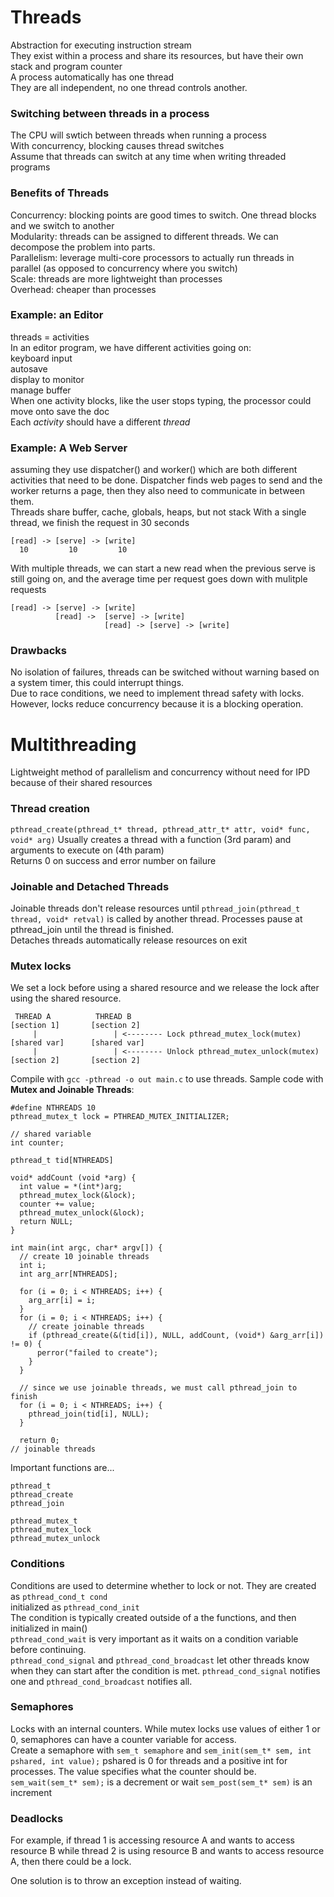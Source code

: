 # Threads
Abstraction for executing instruction stream  
They exist within a process and share its resources, but have their own stack and program counter  
A process automatically has one thread  
They are all independent, no one thread controls another. 

### Switching between threads in a process
The CPU will swtich between threads when running a process  
With concurrency, blocking causes thread switches  
Assume that threads can switch at any time when writing threaded programs

### Benefits of Threads
Concurrency: blocking points are good times to switch. One thread blocks and we switch to another  
Modularity: threads can be assigned to different threads. We can decompose the problem into parts.  
Parallelism: leverage multi-core processors to actually run threads in parallel (as opposed to concurrency where you switch)  
Scale: threads are more lightweight than processes  
Overhead: cheaper than processes  

### Example: an Editor
threads = activities  
In an editor program, we have different activities going on:  
keyboard input  
autosave  
display to monitor  
manage buffer  
When one activity blocks, like the user stops typing, the processor could move onto save the doc  
Each *activity* should have a different *thread*

### Example: A Web Server
assuming they use dispatcher() and worker() which are both different activities that need to be done. Dispatcher finds web pages to send and the worker returns a page, then they also need to communicate in between them.  
Threads share buffer, cache, globals, heaps, but not stack
With a single thread, we finish the request in 30 seconds  
```
[read] -> [serve] -> [write]  
  10         10         10    
```
With multiple threads, we can start a new read when the previous serve is still going on, and the average time per request goes down with mulitple requests  
```
[read] -> [serve] -> [write]  
          [read] ->  [serve] -> [write]  
                     [read] -> [serve] -> [write]  
```
### Drawbacks
No isolation of failures, threads can be switched without warning based on a system timer, this could interrupt things.  
Due to race conditions, we need to implement thread safety with locks. However, locks reduce concurrency because it is a blocking operation. 

# Multithreading
Lightweight method of parallelism and concurrency without need for IPD because of their shared resources  

### Thread creation
``` pthread_create(pthread_t* thread, pthread_attr_t* attr, void* func, void* arg) ```
Usually creates a thread with a function (3rd param) and arguments to execute on (4th param)  
Returns 0 on success and error number on failure

### Joinable and Detached Threads
Joinable threads don't release resources until ```pthread_join(pthread_t thread, void* retval)``` is called by another thread. Processes pause at pthread_join until the thread is finished.  
Detaches threads automatically release resources on exit

### Mutex locks
We set a lock before using a shared resource and we release the lock after using the shared resource.  
```
 THREAD A          THREAD B
[section 1]       [section 2]
     |                 | <-------- Lock pthread_mutex_lock(mutex)
[shared var]      [shared var]
     |                 | <-------- Unlock pthread_mutex_unlock(mutex)
[section 2]       [section 2]
```
Compile with ```gcc -pthread -o out main.c``` to use threads. 
Sample code with **Mutex and Joinable Threads**:
```
#define NTHREADS 10
pthread_mutex_t lock = PTHREAD_MUTEX_INITIALIZER;

// shared variable
int counter;

pthread_t tid[NTHREADS]

void* addCount (void *arg) {
  int value = *(int*)arg;
  pthread_mutex_lock(&lock);
  counter += value;
  pthread_mutex_unlock(&lock);
  return NULL;
}

int main(int argc, char* argv[]) {
  // create 10 joinable threads
  int i;
  int arg_arr[NTHREADS];
  
  for (i = 0; i < NTHREADS; i++) {
    arg_arr[i] = i;
  }
  for (i = 0; i < NTHREADS; i++) {
    // create joinable threads
    if (pthread_create(&(tid[i]), NULL, addCount, (void*) &arg_arr[i]) != 0) {
      perror("failed to create");
    }
  }
  
  // since we use joinable threads, we must call pthread_join to finish
  for (i = 0; i < NTHREADS; i++) {
    pthread_join(tid[i], NULL);
  }
  
  return 0;
// joinable threads

```
Important functions are...
```
pthread_t
pthread_create
pthread_join

pthread_mutex_t
pthread_mutex_lock
pthread_mutex_unlock
```

### Conditions
Conditions are used to determine whether to lock or not. They are created as ```pthread_cond_t cond```  
initialized as ```pthread_cond_init```  
The condition is typically created outside of a the functions, and then initialized in main()  
```pthread_cond_wait``` is very important as it waits on a condition variable before continuing.  
```pthread_cond_signal``` and ```pthread_cond_broadcast``` let other threads know when they can start after the condition is met. ```pthread_cond_signal``` notifies one and ```pthread_cond_broadcast``` notifies all.

### Semaphores
Locks with an internal counters. While mutex locks use values of either 1 or 0, semaphores can have a counter variable for access.  
Create a semaphore with ```sem_t semaphore``` and ```sem_init(sem_t* sem, int pshared, int value);``` pshared is 0 for threads and a positive int for processes. The value specifies what the counter should be.  
```sem_wait(sem_t* sem);``` is a decrement or wait
```sem_post(sem_t* sem)``` is an increment

### Deadlocks
For example, if thread 1 is accessing resource A and wants to access resource B while thread 2 is using resource B and wants to access resource A, then there could be a lock.  

One solution is to throw an exception instead of waiting. 
